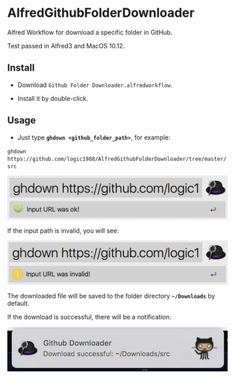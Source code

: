 AlfredGithubFolderDownloader
================

Alfred Workflow for download a specific folder in GitHub.

Test passed in Alfred3 and MacOS 10.12.

## Install

- Download `Github Folder Downloader.alfredworkflow`.

- Install it by double-click.

## Usage

- Just type **`ghdown <github_folder_path>`**, for example:

 `ghdown https://github.com/logic1988/AlfredGithubFolderDownloader/tree/master/src` 

 ![](doc/1.jpg)

If the input path is invalid, you will see:

 ![](doc/2.jpg)

The downloaded file will be saved to the folder directory **`~/Downloads`** by default.

If the download is successful, there will be a notification:
 
 ![](doc/3.jpg)
